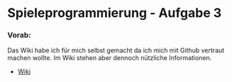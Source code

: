 # Spieleprogrammierung - Aufgabe 3
### Vorab: 
Das Wiki habe ich für mich selbst gemacht da ich mich mit Github vertraut machen wollte.
Im Wiki stehen aber dennoch nützliche Informationen.

* [Wiki](https://github.com/grunwaldmarvin/sp_aufgabe_3/wiki)
